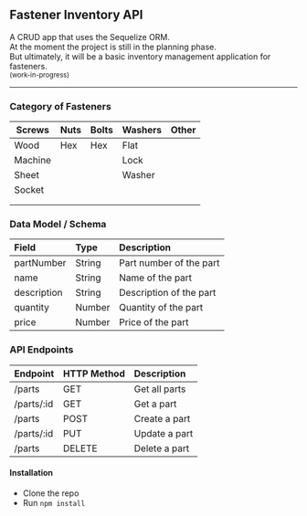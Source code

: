 ## Fastener Inventory API

A CRUD app that uses the Sequelize ORM.<br> 
At the moment the project is still in the planning phase.<br>
But ultimately, it will be a basic inventory management application for fasteners.<br>
<sub>(work-in-progress)</sub>

- -------------

### Category of Fasteners

| Screws  | Nuts | Bolts | Washers | Other |
| ------- | ---- | ----- | ------- | ----- |
| Wood    | Hex  | Hex   | Flat    |       |
| Machine |      |       | Lock    |       |
| Sheet   |      |       | Washer  |       |
| Socket  |      |       |         |       |
|         |      |       |         |       |
|         |      |       |         |       |


### Data Model / Schema

| Field       | Type   | Description             |
| :---------- | :----- | :---------------------- |
| partNumber  | String | Part number of the part |
| name        | String | Name of the part        |
| description | String | Description of the part |
| quantity    | Number | Quantity of the part    |
| price       | Number | Price of the part       |


### API Endpoints

| Endpoint   | HTTP Method | Description   |
| :--------- | :---------- | :------------ |
| /parts     | GET         | Get all parts |
| /parts/:id | GET         | Get a part    |
| /parts     | POST        | Create a part |
| /parts/:id | PUT         | Update a part |
| /parts     | DELETE      | Delete a part |


#### Installation

-   Clone the repo
-   Run `npm install`
